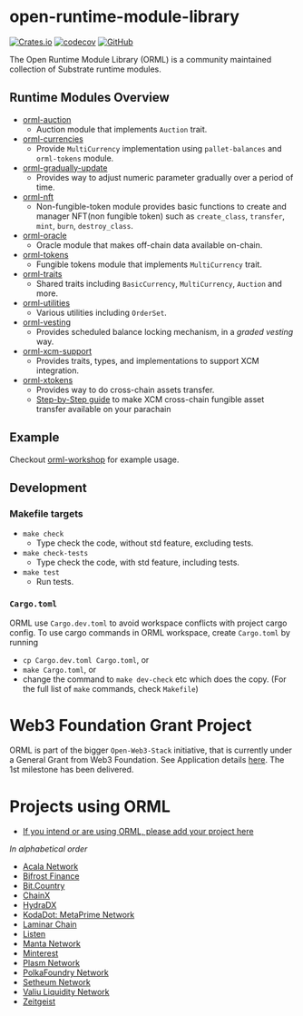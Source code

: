 # open-runtime-module-library

[![Crates.io](https://img.shields.io/crates/v/orml-tokens)](https://crates.io/search?q=orml)
[![codecov](https://codecov.io/gh/open-web3-stack/open-runtime-module-library/branch/master/graph/badge.svg?token=FZ4HZYMW9A)](https://codecov.io/gh/open-web3-stack/open-runtime-module-library)
[![GitHub](https://img.shields.io/github/license/open-web3-stack/open-runtime-module-library)](https://github.com/open-web3-stack/open-runtime-module-library/blob/master/LICENSE)

The Open Runtime Module Library (ORML) is a community maintained collection of Substrate runtime modules.

## Runtime Modules Overview

- [orml-auction](./auction)
	- Auction module that implements `Auction` trait.
- [orml-currencies](./currencies)
	- Provide `MultiCurrency` implementation using `pallet-balances` and `orml-tokens` module.
- [orml-gradually-update](./gradually-update)
	- Provides way to adjust numeric parameter gradually over a period of time.
- [orml-nft](./nft)
 	- Non-fungible-token module provides basic functions to create and manager NFT(non fungible token) such as `create_class`, `transfer`, `mint`, `burn`, `destroy_class`.
- [orml-oracle](./oracle)
	- Oracle module that makes off-chain data available on-chain.
- [orml-tokens](./tokens)
	- Fungible tokens module that implements `MultiCurrency` trait.
- [orml-traits](./traits)
	- Shared traits including `BasicCurrency`, `MultiCurrency`, `Auction` and more.
- [orml-utilities](./utilities)
	- Various utilities including `OrderSet`.
- [orml-vesting](./vesting)
	- Provides scheduled balance locking mechanism, in a *graded vesting* way.
- [orml-xcm-support](./xcm-support)
	- Provides traits, types, and implementations to support XCM integration.
- [orml-xtokens](./xtokens)
	- Provides way to do cross-chain assets transfer.
	- [Step-by-Step guide](https://github.com/open-web3-stack/open-runtime-module-library/wiki/xtokens) to make XCM cross-chain fungible asset transfer available on your parachain

## Example

Checkout [orml-workshop](https://github.com/xlc/orml-workshop) for example usage.

## Development

### Makefile targets

- `make check`
	- Type check the code, without std feature, excluding tests.
- `make check-tests`
	- Type check the code, with std feature, including tests.
- `make test`
	- Run tests.

### `Cargo.toml`

ORML use `Cargo.dev.toml` to avoid workspace conflicts with project cargo config. To use cargo commands in ORML workspace, create `Cargo.toml` by running

- `cp Cargo.dev.toml Cargo.toml`, or
- `make Cargo.toml`, or
- change the command to `make dev-check` etc which does the copy. (For the full list of `make` commands, check `Makefile`)

# Web3 Foundation Grant Project
ORML is part of the bigger `Open-Web3-Stack` initiative, that is currently under a General Grant from Web3 Foundation. See Application details [here](https://github.com/open-web3-stack/General-Grants-Program/blob/master/grants/speculative/open_web3_stack.md). The 1st milestone has been delivered.

# Projects using ORML
- [If you intend or are using ORML, please add your project here](https://github.com/open-web3-stack/open-runtime-module-library/edit/master/README.md)

_In alphabetical order_

- [Acala Network](https://github.com/AcalaNetwork/Acala)
- [Bifrost Finance](https://github.com/bifrost-finance/bifrost)
- [Bit.Country](https://github.com/bit-country/Bit-Country-Blockchain)
- [ChainX](https://github.com/chainx-org/ChainX)
- [HydraDX](https://github.com/galacticcouncil/hack.HydraDX-node)
- [KodaDot: MetaPrime Network](https://github.com/kodadot/metaprime.network) 
- [Laminar Chain](https://github.com/laminar-protocol/laminar-chain)
- [Listen](https://github.com/listenofficial)
- [Manta Network](https://github.com/Manta-Network)
- [Minterest](https://github.com/minterest-finance/minterest-chain-node)
- [Plasm Network](https://github.com/PlasmNetwork)
- [PolkaFoundry Network](https://github.com/PolkaFoundry)
- [Setheum Network](https://github.com/Setheum-Labs/Setheum)
- [Valiu Liquidity Network](https://github.com/valibre-org/vln-node)
- [Zeitgeist](https://github.com/zeitgeistpm/zeitgeist)

